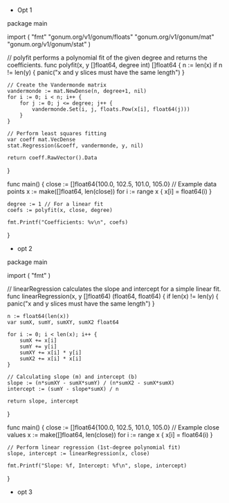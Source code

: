 * Opt 1

package main

import (
    "fmt"
    "gonum.org/v1/gonum/floats"
    "gonum.org/v1/gonum/mat"
    "gonum.org/v1/gonum/stat"
)

// polyfit performs a polynomial fit of the given degree and returns the coefficients.
func polyfit(x, y []float64, degree int) []float64 {
    n := len(x)
    if n != len(y) {
        panic("x and y slices must have the same length")
    }

    // Create the Vandermonde matrix
    vandermonde := mat.NewDense(n, degree+1, nil)
    for i := 0; i < n; i++ {
        for j := 0; j <= degree; j++ {
            vandermonde.Set(i, j, floats.Pow(x[i], float64(j)))
        }
    }

    // Perform least squares fitting
    var coeff mat.VecDense
    stat.Regression(&coeff, vandermonde, y, nil)

    return coeff.RawVector().Data
}

func main() {
    close := []float64{100.0, 102.5, 101.0, 105.0} // Example data points
    x := make([]float64, len(close))
    for i := range x {
        x[i] = float64(i)
    }

    degree := 1 // For a linear fit
    coefs := polyfit(x, close, degree)

    fmt.Printf("Coefficients: %v\n", coefs)
}
 * opt 2

package main

import (
"fmt"
)

// linearRegression calculates the slope and intercept for a simple linear fit.
func linearRegression(x, y []float64) (float64, float64) {
if len(x) != len(y) {
panic("x and y slices must have the same length")
}

    n := float64(len(x))
    var sumX, sumY, sumXY, sumX2 float64

    for i := 0; i < len(x); i++ {
        sumX += x[i]
        sumY += y[i]
        sumXY += x[i] * y[i]
        sumX2 += x[i] * x[i]
    }

    // Calculating slope (m) and intercept (b)
    slope := (n*sumXY - sumX*sumY) / (n*sumX2 - sumX*sumX)
    intercept := (sumY - slope*sumX) / n

    return slope, intercept
}

func main() {
close := []float64{100.0, 102.5, 101.0, 105.0} // Example close values
x := make([]float64, len(close))
for i := range x {
x[i] = float64(i)
}

    // Perform linear regression (1st-degree polynomial fit)
    slope, intercept := linearRegression(x, close)

    fmt.Printf("Slope: %f, Intercept: %f\n", slope, intercept)
}

* opt 3






